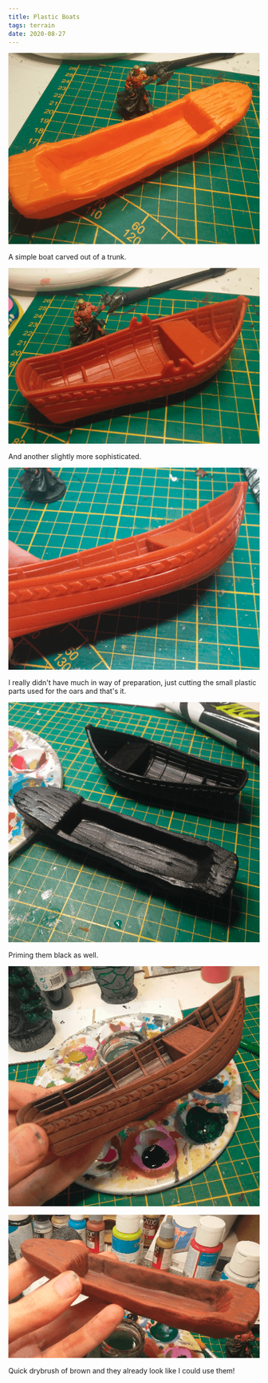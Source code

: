 ```yaml
---
title: Plastic Boats
tags: terrain
date: 2020-08-27
---
```


![image-20200723145034449](image-20200723145034449.png)

A simple boat carved out of a trunk.

![image-20200730003822979](image-20200730003822979.png)

And another slightly more sophisticated.

![image-20200723145052867](image-20200723145052867.png)

I really didn't have much in way of preparation, just cutting the small plastic parts used for the oars and that's it.

![image-20200730004809482](image-20200730004809482.png)

Priming them black as well.

![image-20200730010716975](image-20200730010716975.png)

![image-20200730010902565](image-20200730010902565.png)

Quick drybrush of brown and they already look like I could use them!